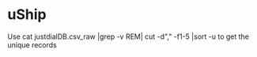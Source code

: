 # uShip
Use cat justdialDB.csv_raw |grep -v REM| cut -d"," -f1-5 |sort -u to get the unique records
